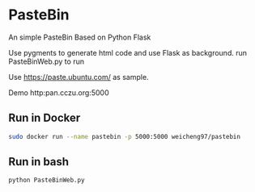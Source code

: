 # PasteBin
An simple PasteBin Based on Python Flask

Use pygments to generate html code and use Flask as background.
run PasteBinWeb.py to run

Use https://paste.ubuntu.com/ as sample.

Demo http:pan.cczu.org:5000

## Run in Docker
```bash
sudo docker run --name pastebin -p 5000:5000 weicheng97/pastebin
```

## Run in bash
```bash
python PasteBinWeb.py
```
